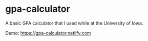 gpa-calculator
==============

A basic GPA calculator that I used while at the University of Iowa.

Demo: https://gpa-calculator.netlify.com
